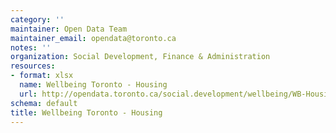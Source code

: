 ```yaml
---
category: ''
maintainer: Open Data Team
maintainer_email: opendata@toronto.ca
notes: ''
organization: Social Development, Finance & Administration
resources:
- format: xlsx
  name: Wellbeing Toronto - Housing
  url: http://opendata.toronto.ca/social.development/wellbeing/WB-Housing.xlsx
schema: default
title: Wellbeing Toronto - Housing
---
```

